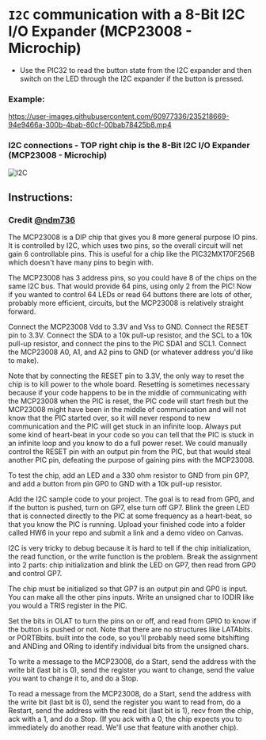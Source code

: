 # `I2C` communication with a 8-Bit I2C I/O Expander (MCP23008 - Microchip)
- Use the PIC32 to read the button state from the I2C expander and then switch on the LED through the I2C expander if the button is pressed.

### Example:

https://user-images.githubusercontent.com/60977336/235218669-94e9466a-300b-4bab-80cf-00bab78425b8.mp4

### I2C connections - TOP right chip is the 8-Bit I2C I/O Expander (MCP23008 - Microchip)

![I2C](https://user-images.githubusercontent.com/60977336/235217703-0b44316a-61d4-4432-9f07-23cd853385c5.jpeg)

## Instructions: 
### Credit [@ndm736](https://github.com/ndm736)

The MCP23008 is a DIP chip that gives you 8 more general purpose IO pins. It is controlled by I2C, which uses two pins, so the overall circuit will net gain 6 controllable pins. This is useful for a chip like the PIC32MX170F256B which doesn't have many pins to begin with.

The MCP23008 has 3 address pins, so you could have 8 of the chips on the same I2C bus. That would provide 64 pins, using only 2 from the PIC! Now if you wanted to control 64 LEDs or read 64 buttons there are lots of other, probably more efficient, circuits, but the MCP23008 is relatively straight forward.

Connect the MCP23008 Vdd to 3.3V and Vss to GND. Connect the RESET pin to 3.3V. Connect the SDA to a 10k pull-up resistor, and the SCL to a 10k pull-up resistor, and connect the pins to the PIC SDA1 and SCL1. Connect the MCP23008 A0, A1, and A2 pins to GND (or whatever address you'd like to make).

Note that by connecting the RESET pin to 3.3V, the only way to reset the chip is to kill power to the whole board. Resetting is sometimes necessary because if your code happens to be in the middle of communicating with the MCP23008 when the PIC is reset, the PIC code will start fresh but the MCP23008 might have been in the middle of communication and will not know that the PIC started over, so it will never respond to new communication and the PIC will get stuck in an infinite loop. Always put some kind of heart-beat in your code so you can tell that the PIC is stuck in an infinite loop and you know to do a full power reset. We could manually control the RESET pin with an output pin from the PIC, but that would steal another PIC pin, defeating the purpose of gaining pins with the MCP23008.

To test the chip, add an LED and a 330 ohm resistor to GND from pin GP7, and add a button from pin GP0 to GND with a 10k pull-up resistor.

Add the I2C sample code to your project. The goal is to read from GP0, and if the button is pushed, turn on GP7, else turn off GP7. Blink the green LED that is connected directly to the PIC at some frequency as a heart-beat, so that you know the PIC is running. Upload your finished code into a folder called HW6 in your repo and submit a link and a demo video on Canvas.

I2C is very tricky to debug because it is hard to tell if the chip initialization, the read function, or the write function is the problem. Break the assignment into 2 parts: chip initialization and blink the LED on GP7, then read from GP0 and control GP7.

The chip must be initialized so that GP7 is an output pin and GP0 is input. You can make all the other pins inputs. Write an unsigned char to IODIR like you would a TRIS register in the PIC.

Set the bits in OLAT to turn the pins on or off, and read from GPIO to know if the button is pushed or not. Note that there are no structures like LATAbits. or PORTBbits. built into the code, so you'll probably need some bitshifting and ANDing and ORing to identify individual bits from the unsigned chars.

To write a message to the MCP23008, do a Start, send the address with the write bit (last bit is 0), send the register you want to change, send the value you want to change it to, and do a Stop.

To read a message from the MCP23008, do a Start, send the address with the write bit (last bit is 0), send the register you want to read from, do a Restart, send the address with the read bit (last bit is 1), recv from the chip, ack with a 1, and do a Stop. (If you ack with a 0, the chip expects you to immediately do another read. We'll use that feature with another chip).
